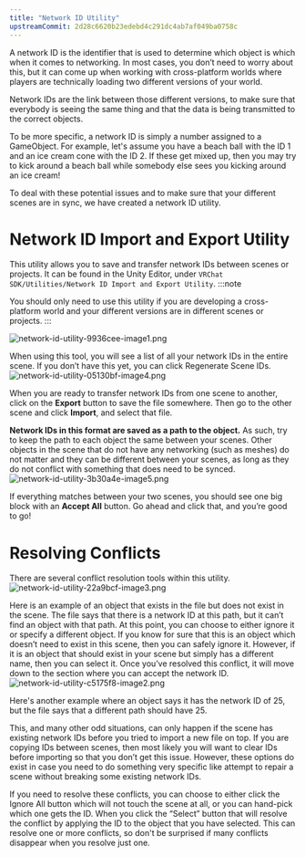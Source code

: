 ```yaml
---
title: "Network ID Utility"
upstreamCommit: 2d28c6620b23edebd4c291dc4ab7af049ba0758c
---
```


A network ID is the identifier that is used to determine which object is which when it comes to networking. In most cases, you don’t need to worry about this, but it can come up when working with cross-platform worlds where players are technically loading two different versions of your world. 

Network IDs are the link between those different versions, to make sure that everybody is seeing the same thing and that the data is being transmitted to the correct objects.

To be more specific, a network ID is simply a number assigned to a GameObject. For example, let's assume you have a beach ball with the ID 1 and an ice cream cone with the ID 2. If these get mixed up, then you may try to kick around a beach ball while somebody else sees you kicking around an ice cream!

To deal with these potential issues and to make sure that your different scenes are in sync, we have created a network ID utility.

# Network ID Import and Export Utility

This utility allows you to save and transfer network IDs between scenes or projects. It can be found in the Unity Editor, under `VRChat SDK/Utilities/Network ID Import and Export Utility`. 
:::note

You should only need to use this utility if you are developing a cross-platform world and your different versions are in different scenes or projects.
:::

![network-id-utility-9936cee-image1.png](/creators.vrchat.com/images/worlds/network-id-utility-9936cee-image1.png)

When using this tool, you will see a list of all your network IDs in the entire scene. If you don’t have this yet, you can click Regenerate Scene IDs.
![network-id-utility-05130bf-image4.png](/creators.vrchat.com/images/worlds/network-id-utility-05130bf-image4.png)

When you are ready to transfer network IDs from one scene to another, click on the **Export** button to save the file somewhere. Then go to the other scene and click **Import**, and select that file.

**Network IDs in this format are saved as a path to the object.** As such, try to keep the path to each object the same between your scenes. Other objects in the scene that do not have any networking (such as meshes) do not matter and they can be different between your scenes, as long as they do not conflict with something that does need to be synced.
![network-id-utility-3b30a4e-image5.png](/creators.vrchat.com/images/worlds/network-id-utility-3b30a4e-image5.png)

If everything matches between your two scenes, you should see one big block with an **Accept All** button. Go ahead and click that, and you’re good to go!

# Resolving Conflicts

There are several conflict resolution tools within this utility.
![network-id-utility-22a9bcf-image3.png](/creators.vrchat.com/images/worlds/network-id-utility-22a9bcf-image3.png)

Here is an example of an object that exists in the file but does not exist in the scene. The file says that there is a network ID at this path, but it can’t find an object with that path. At this point, you can choose to either ignore it or specify a different object. If you know for sure that this is an object which doesn’t need to exist in this scene, then you can safely ignore it. However, if it is an object that should exist in your scene but simply has a different name, then you can select it. Once you’ve resolved this conflict, it will move down to the section where you can accept the network ID.
![network-id-utility-c5175f8-image2.png](/creators.vrchat.com/images/worlds/network-id-utility-c5175f8-image2.png)

Here's another example where an object says it has the network ID of 25, but the file says that a different path should have 25. 

This, and many other odd situations, can only happen if the scene has existing network IDs before you tried to import a new file on top. If you are copying IDs between scenes, then most likely you will want to clear IDs before importing so that you don’t get this issue. However, these options do exist in case you need to do something very specific like attempt to repair a scene without breaking some existing network IDs.

If you need to resolve these conflicts, you can choose to either click the Ignore All button which will not touch the scene at all, or you can hand-pick which one gets the ID. When you click the “Select” button that will resolve the conflict by applying the ID to the object that you have selected. This can resolve one or more conflicts, so don't be surprised if many conflicts disappear when you resolve just one.